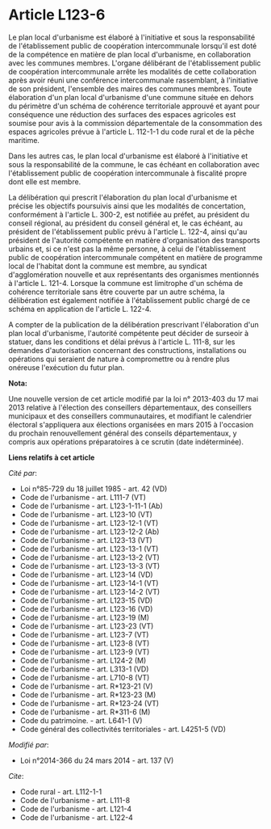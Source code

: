# Article L123-6

Le plan local d'urbanisme est élaboré à l'initiative et sous la responsabilité de l'établissement public de coopération
intercommunale lorsqu'il est doté de la compétence en matière de plan local d'urbanisme, en collaboration avec les communes
membres. L'organe délibérant de l'établissement public de coopération intercommunale arrête les modalités de cette
collaboration après avoir réuni une conférence intercommunale rassemblant, à l'initiative de son président, l'ensemble des
maires des communes membres. Toute élaboration d'un plan local d'urbanisme d'une commune située en dehors du périmètre d'un
schéma de cohérence territoriale approuvé et ayant pour conséquence une réduction des surfaces des espaces agricoles est
soumise pour avis à la commission départementale de la consommation des espaces agricoles prévue à l'article L. 112-1-1 du
code rural et de la pêche maritime. 

Dans les autres cas, le plan local d'urbanisme est élaboré à l'initiative et sous la responsabilité de la commune, le cas
échéant en collaboration avec l'établissement public de coopération intercommunale à fiscalité propre dont elle est membre. 

La délibération qui prescrit l'élaboration du plan local d'urbanisme et précise les objectifs poursuivis ainsi que les
modalités de concertation, conformément à l'article L. 300-2, est notifiée au préfet, au président du conseil régional, au
président du conseil général et, le cas échéant, au président de l'établissement public prévu à l'article L. 122-4, ainsi
qu'au président de l'autorité compétente en matière d'organisation des transports urbains et, si ce n'est pas la même
personne, à celui de l'établissement public de coopération intercommunale compétent en matière de programme local de
l'habitat dont la commune est membre, au syndicat d'agglomération nouvelle et aux représentants des organismes mentionnés à
l'article L. 121-4. Lorsque la commune est limitrophe d'un schéma de cohérence territoriale sans être couverte par un autre
schéma, la délibération est également notifiée à l'établissement public chargé de ce schéma en application de l'article L.
122-4.

A compter de la publication de la délibération prescrivant l'élaboration d'un plan local d'urbanisme, l'autorité compétente
peut décider de surseoir à statuer, dans les conditions et délai prévus à l'article L. 111-8, sur les demandes d'autorisation
concernant des constructions, installations ou opérations qui seraient de nature à compromettre ou à rendre plus onéreuse
l'exécution du futur plan.

**Nota:**

Une nouvelle version de cet article modifié par la loi n° 2013-403 du 17 mai 2013 relative à l'élection des conseillers
départementaux, des conseillers municipaux et des conseillers communautaires, et modifiant le calendrier électoral
s'appliquera aux élections organisées en mars 2015 à l'occasion du prochain renouvellement général des conseils
départementaux, y compris aux opérations préparatoires à ce scrutin (date indéterminée).

**Liens relatifs à cet article**

_Cité par_:

  - Loi n°85-729 du 18 juillet 1985 - art. 42 (VD)
  - Code de l'urbanisme - art. L111-7 (VT)
  - Code de l'urbanisme - art. L123-1-11-1 (Ab)
  - Code de l'urbanisme - art. L123-10 (VT)
  - Code de l'urbanisme - art. L123-12-1 (VT)
  - Code de l'urbanisme - art. L123-12-2 (Ab)
  - Code de l'urbanisme - art. L123-13 (VT)
  - Code de l'urbanisme - art. L123-13-1 (VT)
  - Code de l'urbanisme - art. L123-13-2 (VT)
  - Code de l'urbanisme - art. L123-13-3 (VT)
  - Code de l'urbanisme - art. L123-14 (VD)
  - Code de l'urbanisme - art. L123-14-1 (VT)
  - Code de l'urbanisme - art. L123-14-2 (VT)
  - Code de l'urbanisme - art. L123-15 (VD)
  - Code de l'urbanisme - art. L123-16 (VD)
  - Code de l'urbanisme - art. L123-19 (M)
  - Code de l'urbanisme - art. L123-23 (VT)
  - Code de l'urbanisme - art. L123-7 (VT)
  - Code de l'urbanisme - art. L123-8 (VT)
  - Code de l'urbanisme - art. L123-9 (VT)
  - Code de l'urbanisme - art. L124-2 (M)
  - Code de l'urbanisme - art. L313-1 (VD)
  - Code de l'urbanisme - art. L710-8 (VT)
  - Code de l'urbanisme - art. R*123-21 (V)
  - Code de l'urbanisme - art. R*123-23 (M)
  - Code de l'urbanisme - art. R*123-24 (VT)
  - Code de l'urbanisme - art. R*311-6 (M)
  - Code du patrimoine. - art. L641-1 (V)
  - Code général des collectivités territoriales - art. L4251-5 (VD)

_Modifié par_:

  - Loi n°2014-366 du 24 mars 2014 - art. 137 (V)

_Cite_:

  - Code rural - art. L112-1-1
  - Code de l'urbanisme - art. L111-8
  - Code de l'urbanisme - art. L121-4
  - Code de l'urbanisme - art. L122-4
